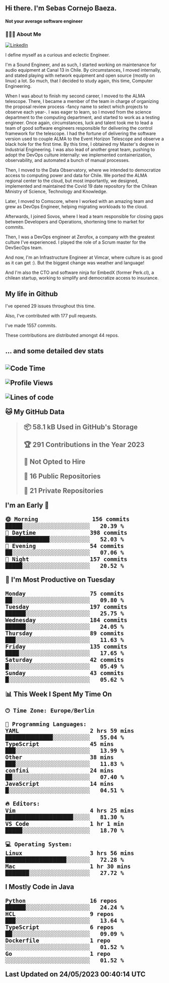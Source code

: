 <h2> Hi there.  I'm Sebas Cornejo Baeza.</h2>
<h4> Not your average software engineer</h4>
<h3> 👨🏻‍💻 About Me </h3>
<a href="http://linkedin.com/in/sebastian-cornejo-baeza/"><img alt="LinkedIn" src="https://img.shields.io/badge/Sebas%20Cornejo%20-informational?style=appveyor&logo=linkedin"></a>


I define myself as a curious and eclectic Engineer.

I'm a Sound Engineer, and as such, I started working on maintenance for audio equipment at Canal 13 in Chile.
By circumstances, I moved internally, and stated playing with network equipment and open source (mostly on linux) 
a lot. So much, that I decided to study again, this time, Computer Engineering.

When I was about to finish my second career, I moved to the ALMA telescope. There, I became a member of the team
in charge of organizing the proposal review process -fancy name to select which projects to observe each year-. 
I was eager to learn, so I moved from the science department to the computing department, and started to work as 
a testing engineer. Once again, circumstances, luck and talent took me to lead a team of good software engineers 
responsible for delivering the control framework for the telescope. I had the fortune of delivering the software
version used to couple ALMA to the Event Horizon Telescope and observe a black hole for the first time.
By this time, I obtained my Master's degree in Industrial Engineering.
I was also lead of another great team, pushing to adopt the DevOps culture internally: we implemented containerization, observability, and automated a bunch of manual processes.

Then, I moved to the Data Observatory, where we intended to democratize access to computing power
and data for Chile. We ported the ALMA regional center to the cloud, but most importantly, we designed, implemented
and maintained the Covid 19 date repository for the Chilean Ministry of Science, Technology and Knowledge.

Later, I moved to Comscore, where I worked with an amazing team and grew as DevOps Engineer, helping migrating workloads to the cloud.

Afterwards, I joined Sovos, where I lead a team responsible for closing gaps between Developers and Operations, shortening time to market for commits.

Then, I was a DevOps engineer at Zerofox, a company with the greatest culture I've experienced. I played the role of a Scrum master for the DevSecOps team.

And now, I'm an Infrastructure Engineer at Vimcar, where culture is as good as it can get :). But the biggest change was weather and language!
 
And I'm also the CTO and software ninja for EmbedX (former Perk.cl), a chilean startup, working to simplify and democratize access to insurance.

<h2> My life in Github </h2>

I've opened 29 issues throughout this time.

Also, I've contributed with 177 pull requests.

I've made 1557 commits.

These contributions are distributed amongst 44 repos.

<h2>... and some detailed dev stats<h2>

<!--START_SECTION:waka-->
![Code Time](http://img.shields.io/badge/Code%20Time-347%20hrs%2059%20mins-blue)

![Profile Views](http://img.shields.io/badge/Profile%20Views-0-blue)

![Lines of code](https://img.shields.io/badge/From%20Hello%20World%20I%27ve%20Written-630.1%20thousand%20lines%20of%20code-blue)

**🐱 My GitHub Data** 

> 📦 58.1 kB Used in GitHub's Storage 
 > 
> 🏆 291 Contributions in the Year 2023
 > 
> 🚫 Not Opted to Hire
 > 
> 📜 16 Public Repositories 
 > 
> 🔑 21 Private Repositories 
 > 
**I'm an Early 🐤** 

```text
🌞 Morning                156 commits         █████░░░░░░░░░░░░░░░░░░░░   20.39 % 
🌆 Daytime                398 commits         █████████████░░░░░░░░░░░░   52.03 % 
🌃 Evening                54 commits          ██░░░░░░░░░░░░░░░░░░░░░░░   07.06 % 
🌙 Night                  157 commits         █████░░░░░░░░░░░░░░░░░░░░   20.52 % 
```
📅 **I'm Most Productive on Tuesday** 

```text
Monday                   75 commits          ██░░░░░░░░░░░░░░░░░░░░░░░   09.80 % 
Tuesday                  197 commits         ██████░░░░░░░░░░░░░░░░░░░   25.75 % 
Wednesday                184 commits         ██████░░░░░░░░░░░░░░░░░░░   24.05 % 
Thursday                 89 commits          ███░░░░░░░░░░░░░░░░░░░░░░   11.63 % 
Friday                   135 commits         ████░░░░░░░░░░░░░░░░░░░░░   17.65 % 
Saturday                 42 commits          █░░░░░░░░░░░░░░░░░░░░░░░░   05.49 % 
Sunday                   43 commits          █░░░░░░░░░░░░░░░░░░░░░░░░   05.62 % 
```


📊 **This Week I Spent My Time On** 

```text
🕑︎ Time Zone: Europe/Berlin

💬 Programming Languages: 
YAML                     2 hrs 59 mins       ██████████████░░░░░░░░░░░   55.04 % 
TypeScript               45 mins             ███░░░░░░░░░░░░░░░░░░░░░░   13.99 % 
Other                    38 mins             ███░░░░░░░░░░░░░░░░░░░░░░   11.83 % 
confini                  24 mins             ██░░░░░░░░░░░░░░░░░░░░░░░   07.40 % 
JavaScript               14 mins             █░░░░░░░░░░░░░░░░░░░░░░░░   04.51 % 

🔥 Editors: 
Vim                      4 hrs 25 mins       ████████████████████░░░░░   81.30 % 
VS Code                  1 hr 1 min          █████░░░░░░░░░░░░░░░░░░░░   18.70 % 

💻 Operating System: 
Linux                    3 hrs 56 mins       ██████████████████░░░░░░░   72.28 % 
Mac                      1 hr 30 mins        ███████░░░░░░░░░░░░░░░░░░   27.72 % 
```

**I Mostly Code in Java** 

```text
Python                   16 repos            ██████░░░░░░░░░░░░░░░░░░░   24.24 % 
HCL                      9 repos             ███░░░░░░░░░░░░░░░░░░░░░░   13.64 % 
TypeScript               6 repos             ██░░░░░░░░░░░░░░░░░░░░░░░   09.09 % 
Dockerfile               1 repo              ░░░░░░░░░░░░░░░░░░░░░░░░░   01.52 % 
Go                       1 repo              ░░░░░░░░░░░░░░░░░░░░░░░░░   01.52 % 
```




 Last Updated on 24/05/2023 00:40:14 UTC
<!--END_SECTION:waka-->
